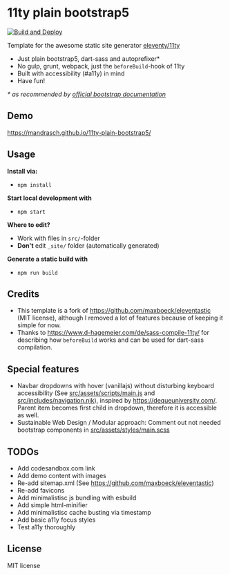 # 11ty plain bootstrap5

[![Build and Deploy](https://github.com/mandrasch/11ty-plain-bootstrap5/actions/workflows/build-deploy.yaml/badge.svg)](https://github.com/mandrasch/11ty-plain-bootstrap5/actions/workflows/build-deploy.yaml)

Template for the awesome static site generator [eleventy/11ty](https://www.11ty.dev/)

- Just plain bootstrap5, dart-sass and autoprefixer*
- No gulp, grunt, webpack, just the `beforeBuild`-hook of 11ty
- Built with accessibility (#a11y) in mind
- Have fun!

*\* as recommended by [official bootstrap documentation](https://getbootstrap.com/docs/5.0/getting-started/download/#source-files)*

## Demo

https://mandrasch.github.io/11ty-plain-bootstrap5/

## Usage

**Install via:**

- `npm install`

**Start local development with**

- `npm start`

**Where to edit?**

- Work with files in `src/`-folder
- **Don't** edit `_site/` folder (automatically generated)

**Generate a static build with**

- `npm run build`

## Credits

- This template is a fork of https://github.com/maxboeck/eleventastic (MIT license), although I removed a lot of features because of keeping it simple for now.
- Thanks to https://www.d-hagemeier.com/de/sass-compile-11ty/ for describing how `beforeBuild` works and can be used for dart-sass compilation.

## Special features

- Navbar dropdowns with hover (vanillajs) without disturbing keyboard accessibility (See [src/assets/scripts/main.js](https://github.com/mandrasch/11ty-plain-bootstrap5/blob/main/src/assets/scripts/main.js) and [src/includes/navigation.njk](https://github.com/mandrasch/11ty-plain-bootstrap5/blob/main/src/includes/navigation.njk)), inspired by https://dequeuniversity.com/. Parent item becomes first child in dropdown, therefore it is accessible as well.
- Sustainable Web Design / Modular approach: Comment out not needed bootstrap components in [src/assets/styles/main.scss](https://github.com/mandrasch/11ty-plain-bootstrap5/blob/main/src/assets/styles/main.scss)

## TODOs

- Add codesandbox.com link
- Add demo content with images
- Re-add sitemap.xml (See https://github.com/maxboeck/eleventastic)
- Re-add favicons
- Add minimalistisc js bundling with esbuild
- Add simple html-minifier
- Add minimalistisc cache busting via timestamp
- Add basic a11y focus styles
- Test a11y thoroughly


## License

MIT license
